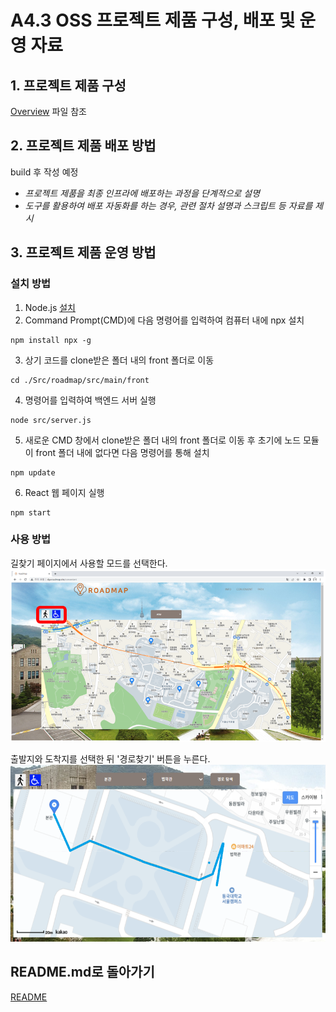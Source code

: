 # A4.3 OSS 프로젝트 제품 구성, 배포 및 운영 자료  

## 1. 프로젝트 제품 구성

[Overview](https://github.com/CSID-DGU/2024-1-OSSProj-SOUP-10/blob/main/Doc/4_4_OSSProj_10_SOUP_Overview.md) 파일 참조
  
## 2. 프로젝트 제품 배포 방법  

build 후 작성 예정

- *프로젝트 제품을 최종 인프라에 배포하는 과정을 단계적으로 설명*
- *도구를 활용하여 배포 자동화를 하는 경우, 관련 절차 설명과 스크립트 등 자료를 제시*

## 3. 프로젝트 제품 운영 방법  

### 설치 방법
1. Node.js [설치](https://nodejs.org/en/download)  
2. Command Prompt(CMD)에 다음 명령어를 입력하여 컴퓨터 내에 npx 설치
```
npm install npx -g
```
3. 상기 코드를 clone받은 폴더 내의 front 폴더로 이동
```
cd ./Src/roadmap/src/main/front
```
4. 명령어를 입력하여 백엔드 서버 실행
```
node src/server.js
```
5. 새로운 CMD 창에서 clone받은 폴더 내의 front 폴더로 이동 후 초기에 노드 모듈이 front 폴더 내에 없다면 다음 명령어를 통해 설치
```
npm update
```
6. React 웹 페이지 실행
```
npm start
```

### 사용 방법 
길찾기 페이지에서 사용할 모드를 선택한다.  
<img width="550" alt="image" src="https://github.com/CSID-DGU/2024-1-OSSProj-SOUP-10/blob/main/Doc/ReferenceImages/UI1.png">  

출발지와 도착지를 선택한 뒤 '경로찾기' 버튼을 누른다.  
<img width="550" alt="image" src="https://github.com/CSID-DGU/2024-1-OSSProj-SOUP-10/blob/main/Doc/ReferenceImages/UI2.png">


## README.md로 돌아가기
[README](https://github.com/CSID-DGU/2024-1-OSSProj-SOUP-10/blob/main/README.md)